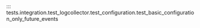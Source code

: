::: tests.integration.test_logcollector.test_configuration.test_basic_configuration_only_future_events
